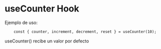 # useCounter Hook

Ejemplo de uso:

```
    const { counter, increment, decrement, reset } = useCounter(10);
```

useCounter() recibe un valor por defecto